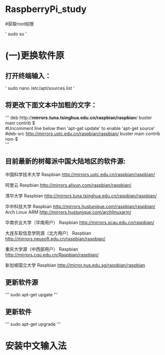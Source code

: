# RaspberryPi_study

#获取root权限

' sudo su '

# (一)更换软件原
## 打开终端输入：
' sudo nano /etc/apt/sources.list '
## 将更改下面文本中加粗的文字：
'''
deb http://**mirrors.tuna.tsinghua.edu.cn/raspbian/raspbian**/ buster main contrib $ <br>
#Uncomment line below then 'apt-get update' to enable 'apt-get source' <br>
#deb-src http://mirrors.ustc.edu.cn/raspbian/raspbian/ buster main contrib non-$ <br>
'''
## 目前最新的树莓派中国大陆地区的软件源:

中国科学技术大学
Raspbian http://mirrors.ustc.edu.cn/raspbian/raspbian/

阿里云
Raspbian http://mirrors.aliyun.com/raspbian/raspbian/

清华大学
Raspbian http://mirrors.tuna.tsinghua.edu.cn/raspbian/raspbian/

华中科技大学
Raspbian http://mirrors.hustunique.com/raspbian/raspbian/
Arch Linux ARM http://mirrors.hustunique.com/archlinuxarm/

华南农业大学（华南用户）
Raspbian http://mirrors.scau.edu.cn/raspbian/

大连东软信息学院源（北方用户）
Raspbian http://mirrors.neusoft.edu.cn/raspbian/raspbian/

重庆大学源（中西部用户）
Raspbian http://mirrors.cqu.edu.cn/Raspbian/raspbian/

新加坡国立大学
Raspbian http://mirror.nus.edu.sg/raspbian/raspbian

## 更新软件源
'''
sudo apt-get upgate
'''
## 更新软件
'''
sudo apt-get upgrade
'''

# 安装中文输入法

